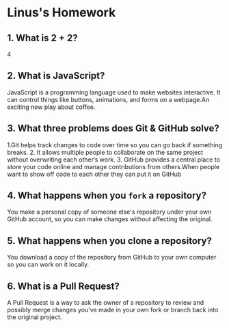 # Linus's Homework

## 1. What is 2 + 2?
4
## 2. What is JavaScript?

JavaScript is a programming language used to make websites interactive. It can control things like buttons, animations, and forms on a webpage.An exciting new play about coffee.

## 3. What three problems does Git & GitHub solve?

1.Git helps track changes to code over time so you can go back if something breaks.
2. It allows multiple people to collaborate on the same project without overwriting each other’s work.
3. GitHub provides a central place to store your code online and manage contributions from others.When people want to show off code to each other they can put it on GitHub

## 4. What happens when you `fork` a repository?

You make a personal copy of someone else's repository under your own GitHub account, so you can make changes without affecting the original.


## 5. What happens when you clone a repository?

You download a copy of the repository from GitHub to your own computer so you can work on it locally.
 

## 6. What is a Pull Request?

A Pull Request is a way to ask the owner of a repository to review and possibly merge changes you've made in your own fork or branch back into the original project.

